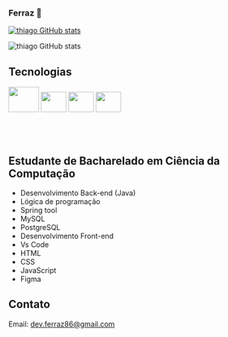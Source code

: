 ### Ferraz 👋
[![thiago GitHub stats](https://img.shields.io/badge/LinkedIn-0077B5?style=for-the-badge&logo=linkedin&logoColor=white)](https://www.linkedin.com/in/thiago-ferraz-2b3593299/)

![thiago GitHub stats](https://github-readme-stats.vercel.app/api?username=Thiagoferrazlopes&show_icons=true&theme=tokyonight)




          

## Tecnologias 


<img height="50"  width="60" src="https://cdn.jsdelivr.net/gh/devicons/devicon@latest/icons/java/java-original-wordmark.svg" />

<img height="40"  width="50" src="https://cdn.jsdelivr.net/gh/devicons/devicon@latest/icons/spring/spring-original.svg" />
          


<img height="40"  width="50"  src="https://cdn.jsdelivr.net/gh/devicons/devicon@latest/icons/vscode/vscode-original.svg" />  
<img height="40"  width="50"  src="https://cdn.jsdelivr.net/gh/devicons/devicon@latest/icons/figma/figma-original.svg" />  

          
          

<div style="display: inline_block"><br/>



<img align= "center" alt="" src="https://img.shields.io/badge/Spring-6DB33F?style=for-the-badge&logo=spring&logoColor=white"/>

<img align= "center" alt="" src="https://img.shields.io/badge/MySQL-00000F?style=for-the-badge&logo=mysql&logoColor=white"/>


<img align= "center" alt="" src="https://img.shields.io/badge/PostgreSQL-316192?style=for-the-badge&logo=postgresql&logoColor=white"/>



<img align= "center" alt="" src="https://img.shields.io/badge/JavaScript-323330?style=for-the-badge&logo=javascript&logoColor=F7DF1E"/>


<img align= "center" alt="" src="https://img.shields.io/badge/HTML5-E34F26?style=for-the-badge&logo=html5&logoColor=white"/>


<img align= "center" alt="" src="https://img.shields.io/badge/CSS-239120?&style=for-the-badge&logo=css3&logoColor=white"/>




       
          

          
          

          



</div><br/>

##
## Estudante de Bacharelado em Ciência da Computação 
- Desenvolvimento Back-end (Java)
- Lógica de programação
- Spring tool
- MySQL
- PostgreSQL
- Desenvolvimento Front-end
- Vs Code
- HTML
- CSS
- JavaScript
- Figma
  
## Contato
Email: dev.ferraz86@gmail.com


